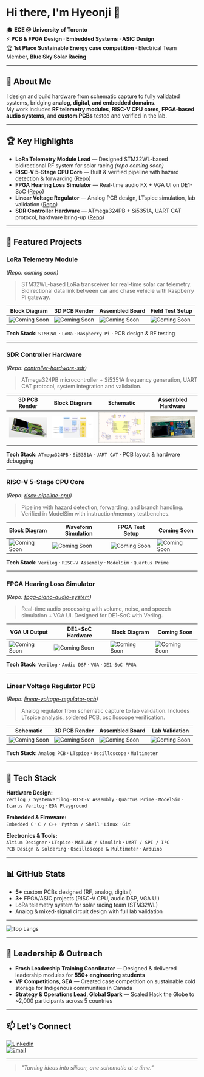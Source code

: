 # Hi there, I'm Hyeonji 👋

🎓 **ECE @ University of Toronto**  
⚡ **PCB & FPGA Design · Embedded Systems · ASIC Design**  
🏆 **1st Place Sustainable Energy case competition** · Electrical Team Member, **Blue Sky Solar Racing**  

---

## 🚀 About Me  
I design and build hardware from schematic capture to fully validated systems, bridging **analog, digital, and embedded domains**.  
My work includes **RF telemetry modules**, **RISC-V CPU cores**, **FPGA-based audio systems**, and **custom PCBs** tested and verified in the lab.

---

## 🏆 Key Highlights  

- **LoRa Telemetry Module Lead** — Designed STM32WL-based bidirectional RF system for solar racing *(repo coming soon)*  
- **RISC-V 5-Stage CPU Core** — Built & verified pipeline with hazard detection & forwarding ([Repo](https://github.com/hyeonjijung1/riscv-pipeline-cpu))  
- **FPGA Hearing Loss Simulator** — Real-time audio FX + VGA UI on DE1-SoC ([Repo](https://github.com/hyeonjijung1/fpga-piano-audio-system))  
- **Linear Voltage Regulator** — Analog PCB design, LTspice simulation, lab validation ([Repo](https://github.com/hyeonjijung1/linear-voltage-regulator-pcb))  
- **SDR Controller Hardware** — ATmega324PB + Si5351A, UART CAT protocol, hardware bring-up ([Repo](https://github.com/hyeonjijung1/controller-hardware-sdr))

---

## 📂 Featured Projects

### **LoRa Telemetry Module**  
*(Repo: coming soon)*

> STM32WL-based LoRa transceiver for real-time solar car telemetry. Bidirectional data link between car and chase vehicle with Raspberry Pi gateway.

| Block Diagram | 3D PCB Render | Assembled Board | Field Test Setup |
|---------------|---------------|-----------------|------------------|
| ![Coming Soon](https://via.placeholder.com/300x200?text=Coming+Soon) | ![Coming Soon](https://via.placeholder.com/300x200?text=Coming+Soon) | ![Coming Soon](https://via.placeholder.com/300x200?text=Coming+Soon) | ![Coming Soon](https://via.placeholder.com/300x200?text=Coming+Soon) |

**Tech Stack:** `STM32WL` · `LoRa` · `Raspberry Pi` · PCB design & RF testing

---

### **SDR Controller Hardware**  
*(Repo: [controller-hardware-sdr](https://github.com/hyeonjijung1/controller-hardware-sdr))*

> ATmega324PB microcontroller + Si5351A frequency generation, UART CAT protocol, system integration and validation.

| 3D PCB Render | Block Diagram | Schematic | Assembled Hardware |
|---------------|--------------|-----------|--------------------|
| ![3D Render](https://github.com/hyeonjijung1/controller-hardware-sdr/blob/main/images/3D%20PCB%20render.png) | ![Block Diagram](https://github.com/hyeonjijung1/controller-hardware-sdr/blob/main/images/block_diagram_sdr.png) | ![Schematic](https://github.com/hyeonjijung1/controller-hardware-sdr/blob/main/images/original_schematic.png) | ![Assembled](https://github.com/hyeonjijung1/controller-hardware-sdr/blob/main/images/assembled_pcb.png) |

**Tech Stack:** `ATmega324PB` · `Si5351A` · `UART CAT` · PCB layout & hardware debugging

---

### **RISC-V 5-Stage CPU Core**  
*(Repo: [riscv-pipeline-cpu](https://github.com/hyeonjijung1/riscv-pipeline-cpu))*

> Pipeline with hazard detection, forwarding, and branch handling. Verified in ModelSim with instruction/memory testbenches.

| Block Diagram | Waveform Simulation | FPGA Test Setup | Coming Soon |
|---------------|---------------------|-----------------|-------------|
| ![Coming Soon](https://via.placeholder.com/300x200?text=Coming+Soon) | ![Coming Soon](https://via.placeholder.com/300x200?text=Coming+Soon) | ![Coming Soon](https://via.placeholder.com/300x200?text=Coming+Soon) | ![Coming Soon](https://via.placeholder.com/300x200?text=Coming+Soon) |

**Tech Stack:** `Verilog` · `RISC-V Assembly` · `ModelSim` · `Quartus Prime`

---

### **FPGA Hearing Loss Simulator**  
*(Repo: [fpga-piano-audio-system](https://github.com/hyeonjijung1/fpga-piano-audio-system))*

> Real-time audio processing with volume, noise, and speech simulation + VGA UI. Designed for DE1-SoC with Verilog.

| VGA UI Output | DE1-SoC Hardware | Block Diagram | Coming Soon |
|---------------|------------------|---------------|-------------|
| ![Coming Soon](https://via.placeholder.com/300x200?text=Coming+Soon) | ![Coming Soon](https://via.placeholder.com/300x200?text=Coming+Soon) | ![Coming Soon](https://via.placeholder.com/300x200?text=Coming+Soon) | ![Coming Soon](https://via.placeholder.com/300x200?text=Coming+Soon) |

**Tech Stack:** `Verilog` · `Audio DSP` · `VGA` · `DE1-SoC FPGA`

---

### **Linear Voltage Regulator PCB**  
*(Repo: [linear-voltage-regulator-pcb](https://github.com/hyeonjijung1/linear-voltage-regulator-pcb))*

> Analog regulator from schematic capture to lab validation. Includes LTspice analysis, soldered PCB, oscilloscope verification.

| Schematic | 3D PCB Render | Assembled Board | Lab Validation |
|-----------|---------------|-----------------|----------------|
| ![Coming Soon](https://via.placeholder.com/300x200?text=Coming+Soon) | ![Coming Soon](https://via.placeholder.com/300x200?text=Coming+Soon) | ![Coming Soon](https://via.placeholder.com/300x200?text=Coming+Soon) | ![Coming Soon](https://via.placeholder.com/300x200?text=Coming+Soon) |

**Tech Stack:** `Analog PCB` · `LTspice` · `Oscilloscope` · `Multimeter`

---

## 🔧 Tech Stack

**Hardware Design:**  
`Verilog / SystemVerilog` · `RISC-V Assembly` · `Quartus Prime` · `ModelSim` · `Icarus Verilog` · `EDA Playground`  

**Embedded & Firmware:**  
`Embedded C` · `C / C++` · `Python / Shell` · `Linux` · `Git`  

**Electronics & Tools:**  
`Altium Designer` · `LTspice` · `MATLAB / Simulink` · `UART / SPI / I²C`  
`PCB Design & Soldering` · `Oscilloscope & Multimeter` · `Arduino`

---

## 📊 GitHub Stats

<!-- Skills & Activity Summary -->
- **5+** custom PCBs designed (RF, analog, digital)
- **3+** FPGA/ASIC projects (RISC-V CPU, audio DSP, VGA UI)
- LoRa telemetry system for solar racing team (STM32WL)
- Analog & mixed-signal circuit design with full lab validation

---

<!-- Most Used Languages -->
![Top Langs](https://github-readme-stats.vercel.app/api/top-langs/?username=hyeonjijung1&layout=compact&theme=radical)


---

## 👥 Leadership & Outreach

- **Frosh Leadership Training Coordinator** — Designed & delivered leadership modules for **550+ engineering students**  
- **VP Competitions, SEA** — Created case competition on sustainable cold storage for Indigenous communities in Canada  
- **Strategy & Operations Lead, Global Spark** — Scaled Hack the Globe to ~2,000 participants across 5 countries

---

## 📫 Let's Connect
[![LinkedIn](https://img.shields.io/badge/LinkedIn-Hyeonji%20Jung-blue?logo=linkedin)](https://www.linkedin.com/in/hyeonjijung)  
[![Email](https://img.shields.io/badge/Email-hyeonjijung1%40gmail.com-red?logo=gmail)](mailto:hyeonjijung1@gmail.com)

---

> *"Turning ideas into silicon, one schematic at a time."*
